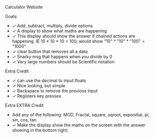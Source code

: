 Calculator Website

Goals:
- ✓ Add, subtract, multiply, divide options
- ✓ A display to show what maths are happening
- ✓ This display should show the answer if chained actions are happening. IE 10 *  10 * 10 = 100; would show "10" * "10" * "100" = "1000"
- ✓ clear button that removes all a data
- ✓ Snarky msg that happens when you divide by 0
- ✓ Very large numbers should be Scientific notation

Extra Credit
- ✓ can use the decimal to input floats
- ✓ Nice looking, but simple
- ✓ Backspace to remove the previous input
- ✓ Registers key presses

Extra EXTRA Credit
- Add any of the following: MOD, Fractal, square, sqroot, exponitial, pi, sin, cos, tan
- ✓ Make the display show the maths on the screen with the answer showing in the bottom right;
